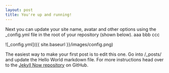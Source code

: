 ```yaml
---
layout: post
title: You're up and running!
---
```


Next you can update your site name, avatar and other options using the _config.yml file in the root of your repository (shown below).
aaa bbb ccc

![_config.yml]({{ site.baseurl }}/images/config.png)

The easiest way to make your first post is to edit this one. Go into /_posts/ and update the Hello World markdown file. For more instructions head over to the [Jekyll Now repository](https://github.com/barryclark/jekyll-now) on GitHub.
